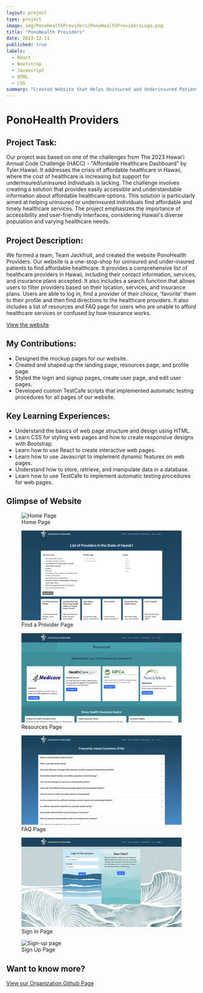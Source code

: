 ```yaml
---
layout: project
type: project
image: img/PonoHealthProviders/PonoHealthProvidersLogo.png
title: "PonoHealth Providers"
date: 2023-12-11
published: true
labels:
  - React
  - Bootstrap
  - Javascript
  - HTML
  - CSS
summary: "Created Website that Helps Uninsured and Underinsured Patients Find Affordable Healthcare"
---
```


# **PonoHealth Providers**

## Project Task:
Our project was based on one of the challenges from The 2023 Hawai’i Annual Code Challenge (HACC) - "Affordable Healthcare Dashboard" by Tyler Hawaii. It addresses the crisis of affordable healthcare in Hawaii, where the cost of healthcare is increasing but support for underinsured/uninsured individuals is lacking. The challenge involves creating a solution that provides easily accessible and understandable information about affordable healthcare options. This solution is particularly aimed at helping uninsured or underinsured individuals find affordable and timely healthcare services. The project emphasizes the importance of accessibility and user-friendly interfaces, considering Hawaii's diverse population and varying healthcare needs.

## Project Description:
We formed a team, Team Jackfruit, and created the website PonoHealth Providers. Our website is a one-stop-shop for uninsured and under-insured patients to find affordable healthcare. It provides a comprehensive list of healthcare providers in Hawaii, including their contact information, services, and insurance plans accepted. It also includes a search function that allows users to filter providers based on their location, services, and insurance plans. Users are able to log in, find a provider of their choice, 'favorite' them to their profile and then find directions to the healthcare providers.  It also includes a list of resources and FAQ page for users who are unable to afford healthcare services or confused by how insurance works.

[View the website](https://ponohealthproviders.com/)

## My Contributions:
* Designed the mockup pages for our website.
* Created and shaped up the landing page, resources page, and profile page.
* Styled the login and signup pages, create user page, and edit user pages.
* Developed custom TestCafe scripts that implemented automatic testing procedures for all pages of our website.

## Key Learning Experiences:
+ Understand the basics of web page structure and design using HTML.
+ Learn CSS for styling web pages and how to create responsive designs with Bootstrap.
+ Learn how to use React to create interactive web pages.
+ Learn how to use Javascript to implement dynamic features on web pages.
+ Understand how to store, retrieve, and manipulate data in a database.
+ Learn how to use TestCafe to implement automatic testing procedures for web pages.

## Glimpse of Website
<Figure>
  <img class="img-fluid" src="../img/PonoHealthProviders/LandingPage.png" alt="Home Page">
  <figcaption>Home Page</figcaption>
</Figure>

<Figure>
  <img class="img-fluid" src="../img/PonoHealthProviders/FindAProvider.png" alt="Find A Provider Page">
  <figcaption>Find a Provider Page</figcaption>
</Figure>

<Figure>
  <img class="img-fluid" src="../img/PonoHealthProviders/Resources.png" alt="Resources Page">
  <figcaption>Resources Page</figcaption>
</Figure>

<Figure>
  <img class="img-fluid" src="../img/PonoHealthProviders/FAQ.png" alt="FAQ Page">
  <figcaption>FAQ Page</figcaption>
</Figure>

<Figure>
  <img class="img-fluid" src="../img/PonoHealthProviders/SignIN.png" alt="Sign-in Page">
  <figcaption>Sign In Page</figcaption>
</Figure>

<Figure>
  <img class="img-fluid" src="../img/PonoHealthProviders/SignUP.png" alt="Sign-up page">
  <figcaption>Sign Up Page</figcaption>
</Figure>

## Want to know more?
[View our Organization Github Page](https://team-jackfruit.github.io/PonoHealthProviders/)